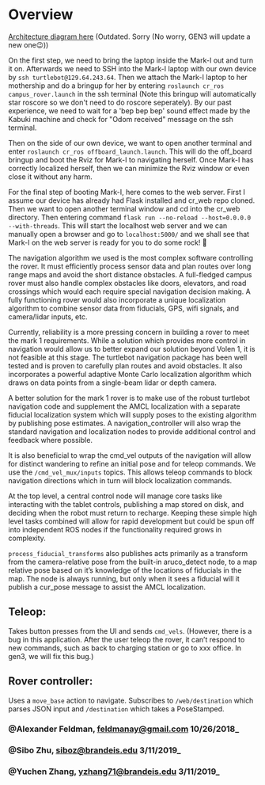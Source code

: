 # Overview

[Architecture diagram here](https://docs.google.com/drawings/d/1K8Bq4vd7oYqD6yXStrwqmTUtPrRfLSoVaKmgR9WnArc/edit?usp=sharing) \(Outdated. Sorry (No worry, GEN3 will update a new one😉)\)

On the first step, we need to bring the laptop inside the Mark-I out and turn it on. Afterwards we need to SSH into the Mark-I laptop with our own device by `ssh turtlebot@129.64.243.64`. Then we attach the Mark-I laptop to her mothership and do a bringup for her by entering `roslaunch cr_ros campus_rover.launch` in the ssh terminal (Note this bringup will automatically star roscore so we don't need to do roscore seperately). By our past experience, we need to wait for a 'bep bep bep' sound effect made by the Kabuki machine and check for "Odom received" message on the ssh terminal. 

Then on the side of our own device, we want to open another terminal and enter `roslaunch cr_ros offboard_launch.launch`. This will do the off_board bringup and boot the Rviz for Mark-I to navigating herself. Once Mark-I has correctly localized herself, then we can minimize the Rviz window or even close it without any harm.

For the final step of booting Mark-I, here comes to the web server. First I assume our device has already had Flask installed and cr_web repo cloned. Then we want to open another terminal window and cd into the cr_web directory. Then entering command `flask run --no-reload --host=0.0.0.0 --with-threads`. This will start the localhost web server and we can manually open a browser and go to `localhost:5000/` and we shall see that Mark-I on the web server is ready for you to do some rock! 🦄

The navigation algorithm we used is the most complex software controlling the rover. It must efficiently process sensor data and plan routes over long range maps and avoid the short distance obstacles. A full-fledged campus rover must also handle complex obstacles like doors, elevators, and road crossings which would each require special navigation decision making. A fully functioning rover would also incorporate a unique localization algorithm to combine sensor data from fiducials, GPS, wifi signals, and camera/lidar inputs, etc.

Currently, reliability is a more pressing concern in building a rover to meet the mark 1 requirements. While a solution which provides more control in navigation would allow us to better expand our solution beyond Volen 1, it is not feasible at this stage. The turtlebot navigation package has been well tested and is proven to carefully plan routes and avoid obstacles. It also incorporates a powerful adaptive Monte Carlo localization algorithm which draws on data points from a single-beam lidar or depth camera.

A better solution for the mark 1 rover is to make use of the robust turtlebot navigation code and supplement the AMCL localization with a separate fiducial localization system which will supply poses to the existing algorithm by publishing pose estimates. A navigation\_controller will also wrap the standard navigation and localization nodes to provide additional control and feedback where possible.

It is also beneficial to wrap the cmd\_vel outputs of the navigation will allow for distinct wandering to refine an initial pose and for teleop commands. We use the `/cmd_vel_mux/inputs` topics. This allows teleop commands to block navigation directions which in turn will block localization commands.

At the top level, a central control node will manage core tasks like interacting with the tablet controls, publishing a map stored on disk, and deciding when the robot must return to recharge. Keeping these simple high level tasks combined will allow for rapid development but could be spun off into independent ROS nodes if the functionality required grows in complexity.

`process_fiducial_transforms` also publishes acts primarily as a transform from the camera-relative pose from the built-in aruco\_detect node, to a map relative pose based on it’s knowledge of the locations of fiducials in the map. The node is always running, but only when it sees a fiducial will it publish a cur\_pose message to assist the AMCL localization.

## Teleop:

Takes button presses from the UI and sends `cmd_vels`.
(However, there is a bug in this application. After the user teleop the rover, it can’t respond to new commands, such as back to charging station or go to xxx office. In gen3, we will fix this bug.)

## Rover controller:

Uses a `move_base` action to navigate. Subscribes to `/web/destination` which parses JSON input and `/destination` which takes a PoseStamped.

### @Alexander Feldman, feldmanay@gmail.com 10/26/2018\_
### @Sibo Zhu, siboz@brandeis.edu 3/11/2019\_
### @Yuchen Zhang, yzhang71@brandeis.edu 3/11/2019\_

